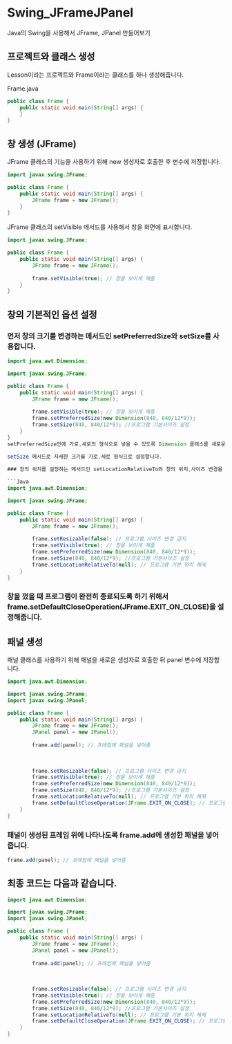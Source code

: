 # Swing_JFrameJPanel
Java의 Swing을 사용해서 JFrame, JPanel 만들어보기

## 프로젝트와 클래스 생성

Lesson이라는 프로젝트와 Frame이라는 클래스를 하나 생성해줍니다.

Frame.java
```Java
public class Frame {
	public static void main(String[] args) {
	}
}
```

## 창 생성 (JFrame)

JFrame 클래스의 기능을 사용하기 위해 new 생성자로 호출한 후 변수에 저장합니다.
```Java
import javax.swing.JFrame;

public class Frame {
	public static void main(String[] args) {
		JFrame frame = new JFrame();
	}
}
```
   
JFrame 클래스의 setVisible 메서드를 사용해서 창을 화면에 표시합니다.
```Java
import javax.swing.JFrame;

public class Frame {
	public static void main(String[] args) {
		JFrame frame = new JFrame();
    
		frame.setVisible(true); // 창을 보이게 해줌
	}
}
```

## 창의 기본적인 옵션 설정

### 먼저 창의 크기를 변경하는 메서드인 setPreferredSize와 setSize를 사용합니다.
```Java
import java.awt.Dimension;

import javax.swing.JFrame;

public class Frame {
	public static void main(String[] args) {
		JFrame frame = new JFrame();
		
		frame.setVisible(true); // 창을 보이게 해줌
		frame.setPreferredSize(new Dimension(840, 840/12*9));
		frame.setSize(840, 840/12*9); //프로그램 기본사이즈 설정
	}
}
setPreferredSize안에 가로,세로의 형식으로 넣을 수 있도록 Dimension 클래스를 새로운 생성자로 호출해서 사이즈를 설정합니다.   
   
setSize 메서드로 자세한 크기를 가로,세로 형식으로 설정합니다.

### 창의 위치를 설정하는 메서드인 setLocationRelativeTo와 창의 위치,사이즈 변경을 금지하는 setResizable를 사용합니다.

```Java
import java.awt.Dimension;

import javax.swing.JFrame;

public class Frame {
	public static void main(String[] args) {
		JFrame frame = new JFrame();
		
		frame.setResizable(false); // 프로그램 사이즈 변경 금지
		frame.setVisible(true); // 창을 보이게 해줌
		frame.setPreferredSize(new Dimension(840, 840/12*9));
		frame.setSize(840, 840/12*9); //프로그램 기본사이즈 설정
		frame.setLocationRelativeTo(null); // 프로그램 기본 위치 해제
	}
}
```

### 창을 껐을 때 프로그램이 완전히 종료되도록 하기 위해서 frame.setDefaultCloseOperation(JFrame.EXIT_ON_CLOSE)을 설정해줍니다.

## 패널 생성

패널 클래스를 사용하기 위해 패널을 새로운 생성자로 호출한 뒤 panel 변수에 저장합니다.

```Java
import java.awt.Dimension;

import javax.swing.JFrame;
import javax.swing.JPanel;

public class Frame {
	public static void main(String[] args) {
		JFrame frame = new JFrame();
		JPanel panel = new JPanel();
		
		frame.add(panel); // 프레임에 패널을 넣어줌
		
		
		
		frame.setResizable(false); // 프로그램 사이즈 변경 금지
		frame.setVisible(true); // 창을 보이게 해줌
		frame.setPreferredSize(new Dimension(840, 840/12*9));
		frame.setSize(840, 840/12*9); //프로그램 기본사이즈 설정
		frame.setLocationRelativeTo(null); // 프로그램 기본 위치 해제
		frame.setDefaultCloseOperation(JFrame.EXIT_ON_CLOSE); // 프로그램을 껐을 때 종료 되도록 설정
	}
}
```

### 패널이 생성된 프레임 위에 나타나도록 frame.add에 생성한 패널을 넣어줍니다.

```Java
frame.add(panel); // 프레임에 패널을 넣어줌
```

## 최종 코드는 다음과 같습니다.

```Java
import java.awt.Dimension;

import javax.swing.JFrame;
import javax.swing.JPanel;

public class Frame {
	public static void main(String[] args) {
		JFrame frame = new JFrame();
		JPanel panel = new JPanel();
		
		frame.add(panel); // 프레임에 패널을 넣어줌
		
		
		
		frame.setResizable(false); // 프로그램 사이즈 변경 금지
		frame.setVisible(true); // 창을 보이게 해줌
		frame.setPreferredSize(new Dimension(840, 840/12*9));
		frame.setSize(840, 840/12*9); //프로그램 기본사이즈 설정
		frame.setLocationRelativeTo(null); // 프로그램 기본 위치 해제
		frame.setDefaultCloseOperation(JFrame.EXIT_ON_CLOSE); // 프로그램을 껐을 때 종료 되도록 설정
	}
}
```



  
